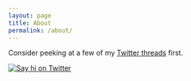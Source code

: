 ```yaml
---
layout: page
title: About
permalink: /about/
---
```


Consider peeking at a few of my [Twitter threads](https://simpolism.github.io/blog/2018/03/14/twitter-archive.html) first.

[![Say hi on Twitter](https://pbs.twimg.com/profile_images/968549065284874240/zWqqZtpn_400x400.jpg)](https://twitter.com/simpolism)
